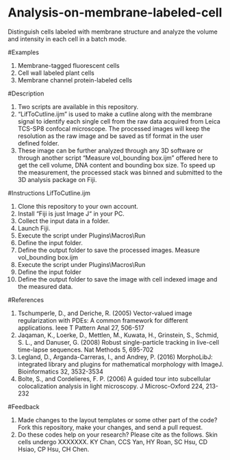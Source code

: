 # Analysis-on-membrane-labeled-cell
Distinguish cells labeled with membrane structure and analyze the volume and intensity in each cell in a batch mode.

#Examples
1. Membrane-tagged fluorescent cells
2. Cell wall labeled plant cells
3. Membrane channel protein-labeled cells

#Description 
1. Two scripts are available in this repository.
2.  “LifToCutline.ijm” is used to make a cutline along with the membrane signal to identify each single cell from the raw data acquired from Leica TCS-SP8 confocal microscope. The processed images will keep the resolution as the raw image and be saved as tif format in the user defined folder.
3.  These image can be further analyzed through any 3D software or through another script “Measure vol_bounding box.ijm” offered here to get the cell volume, DNA content and bounding box size. To speed up the measurement, the processed stack was binned and submitted to the 3D analysis package on Fiji.

#Instructions
LifToCutline.ijm
1.	Clone this repository to your own account.
2.	Install “Fiji is just Image J“ in your PC.
3.	Collect the input data in a folder.
4.	Launch Fiji.
5.	Execute the script under Plugins\Macros\Run 
6.	Define the input folder.
7.	Define the output folder to save the processed images.
Measure vol_bounding box.ijm
1.	Execute the script under Plugins\Macros\Run
2.	Define the input folder
3.	Define the output folder to save the image with cell indexed image and the measured data.

#References
1.	Tschumperle, D., and Deriche, R. (2005) Vector-valued image regularization with PDEs: A common framework for different applications. Ieee T Pattern Anal 27, 506-517
2.	Jaqaman, K., Loerke, D., Mettlen, M., Kuwata, H., Grinstein, S., Schmid, S. L., and Danuser, G. (2008) Robust single-particle tracking in live-cell time-lapse sequences. Nat Methods 5, 695-702
3.	Legland, D., Arganda-Carreras, I., and Andrey, P. (2016) MorphoLibJ: integrated library and plugins for mathematical morphology with ImageJ. Bioinformatics 32, 3532-3534
4.	Bolte, S., and Cordelieres, F. P. (2006) A guided tour into subcellular colocalization analysis in light microscopy. J Microsc-Oxford 224, 213-232

#Feedback
1. Made changes to the layout templates or some other part of the code? Fork this repository, make your changes, and send a pull request.
2. Do these codes help on your research? Please cite as the follows.
Skin cells undergo XXXXXXX. KY Chan, CCS Yan, HY Roan, SC Hsu, CD Hsiao, CP Hsu, CH Chen.

